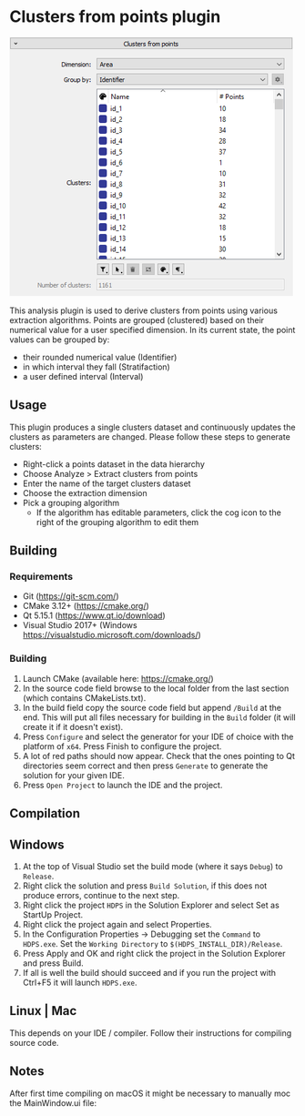 # Clusters from points plugin
![Screenshot of the clusters from points plugin user interface](res/images/screenshot.png)

This analysis plugin is used to derive clusters from points using various extraction algorithms. Points are grouped (clustered) based on their numerical value for a user specified dimension. In its current state, the point values can be grouped by:
  - their rounded numerical value (Identifier)
  - in which interval they fall (Stratifaction)
  - a user defined interval (Interval)

## Usage
This plugin produces a single clusters dataset and continuously updates the clusters as parameters are changed. Please follow these steps to generate clusters:
- Right-click a points dataset in the data hierarchy
- Choose Analyze > Extract clusters from points
- Enter the name of the target clusters dataset
- Choose the extraction dimension
- Pick a grouping algorithm
  - If the algorithm has editable parameters, click the cog icon to the right of the grouping algorithm to edit them

## Building
### Requirements
* Git (https://git-scm.com/)
* CMake 3.12+ (https://cmake.org/)
* Qt 5.15.1 (https://www.qt.io/download)
* Visual Studio 2017+ (Windows https://visualstudio.microsoft.com/downloads/)

### Building
1. Launch CMake (available here: https://cmake.org/)
2. In the source code field browse to the local folder from the last section (which contains CMakeLists.txt).
3. In the build field copy the source code field but append `/Build` at the end. This will put all files necessary for building in the `Build` folder (it will create it if it doesn't exist).
4. Press `Configure` and select the generator for your IDE of choice with the platform of `x64`. Press Finish to configure the project.
5. A lot of red paths should now appear. Check that the ones pointing to Qt directories seem correct and then press `Generate` to generate the solution for your given IDE.
6. Press `Open Project` to launch the IDE and the project.

## Compilation

## Windows
1. At the top of Visual Studio set the build mode (where it says `Debug`) to `Release`.
2. Right click the solution and press `Build Solution`, if this does not produce errors, continue to the next step.
2. Right click the project `HDPS` in the Solution Explorer and select Set as StartUp Project.
3. Right click the project again and select Properties.
4. In the Configuration Properties -> Debugging set the `Command` to `HDPS.exe`. Set the `Working Directory` to `$(HDPS_INSTALL_DIR)/Release`.
5. Press Apply and OK and right click the project in the Solution Explorer and press Build.
6. If all is well the build should succeed and if you run the project with Ctrl+F5 it will launch `HDPS.exe`.

## Linux | Mac
This depends on your IDE / compiler. Follow their instructions for compiling source code.

## Notes
After first time compiling on macOS it might be necessary to manually moc the MainWindow.ui file:
